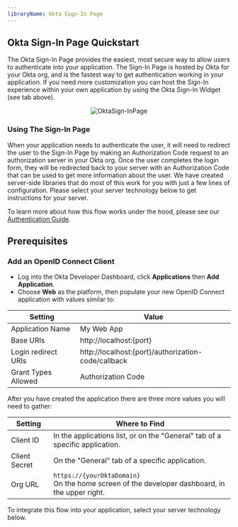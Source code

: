 ```yaml
---
libraryName: Okta Sign-In Page
---
```


## Okta Sign-In Page Quickstart

The Okta Sign-In Page provides the easiest, most secure way to allow users to authenticate into your application.  The Sign-In Page is hosted by Okta for your Okta org, and is the fastest way to get authentication working in your application. If you need more customization you can host the Sign-In experience within your own application by using the Okta Sign-In Widget (see tab above).

<center><img src="/img/okta-sign-in-page.png" alt="OktaSign-InPage"/></center>

### Using The Sign-In Page

When your application needs to authenticate the user, it will need to redirect the user to the Sign-In Page by making an Authorization Code request to an authorization server in your Okta org. Once the user completes the login form, they will be redirected back to your server with an Authorization Code that can be used to get more information about the user. We have created server-side libraries that do most of this work for you with just a few lines of configuration. Please select your server technology below to get instructions for your server.

To learn more about how this flow works under the hood, please see our [Authentication Guide](/authentication-guide/implementing-authentication/auth-code/).

## Prerequisites

### Add an OpenID Connect Client
* Log into the Okta Developer Dashboard, click **Applications** then **Add Application**.
* Choose **Web** as the platform, then populate your new OpenID Connect application with values similar to:

| Setting             | Value                                               |
| ------------------- | --------------------------------------------------- |
| Application Name    | My Web App                                          |
| Base URIs           | http://localhost:{port}                             |
| Login redirect URIs | http://localhost:{port}/authorization-code/callback |
| Grant Types Allowed | Authorization Code                                  |

After you have created the application there are three more values you will need to gather:

| Setting       | Where to Find                                                                                                                       |
| ------------- | ------------------------------------------------------------------------------                                                      |
| Client ID     | In the applications list, or on the "General" tab of a specific application.                                                        |
| Client Secret | On the "General" tab of a specific application.                                                                                     |
| Org URL       | <span class="is-signed-in">`https://{yourOktaDomain}` <br></span>On the home screen of the developer dashboard, in the upper right. |

To integrate this flow into your application, select your server technology below.
